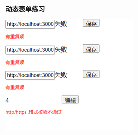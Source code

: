 ## 动态表单练习
![](https://github.com/dL-hx/PicgoData/blob/master/dynamicform_demo/Snipaste_2020-12-24_23-43-48.png?raw=true)